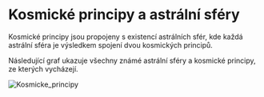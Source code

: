 # Kosmické principy a astrální sféry

Kosmické principy jsou propojeny s existencí astrálních sfér, kde každá astrální sféra je výsledkem spojení dvou kosmických principů.

Následující graf ukazuje všechny známé astrální sféry a kosmické principy, ze kterých vycházejí.

![Kosmicke_principy](principy.jpg)
